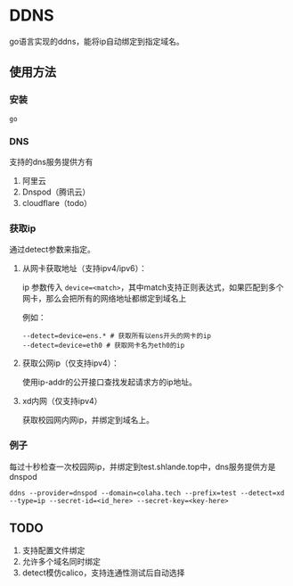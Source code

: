 # DDNS

go语言实现的ddns，能将ip自动绑定到指定域名。

## 使用方法

### 安装

```
go 
```

### DNS

支持的dns服务提供方有

1. 阿里云
2. Dnspod（腾讯云）
3. cloudflare（todo）

### 获取ip

通过detect参数来指定。

1. 从网卡获取地址（支持ipv4/ipv6）：
   
   ip 参数传入 `device=<match>`，其中match支持正则表达式，如果匹配到多个网卡，那么会把所有的网络地址都绑定到域名上

   例如： 
   
   ```
   --detect=device=ens.* # 获取所有以ens开头的网卡的ip
   --detect=device=eth0 # 获取网卡名为eth0的ip
   ```
   
2. 获取公网ip（仅支持ipv4）：

   使用ip-addr的公开接口查找发起请求方的ip地址。

3. xd内网（仅支持ipv4）

   获取校园网内网ip，并绑定到域名上。

### 例子

每过十秒检查一次校园网ip，并绑定到test.shlande.top中，dns服务提供方是dnspod

```
ddns --provider=dnspod --domain=colaha.tech --prefix=test --detect=xd --type=ip --secret-id=<id_here> --secret-key=<key-here>
```

## TODO

1. 支持配置文件绑定
2. 允许多个域名同时绑定
3. detect模仿calico，支持连通性测试后自动选择
